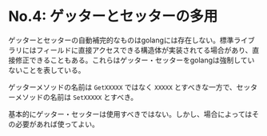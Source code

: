# No.4: ゲッターとセッターの多用

ゲッターとセッターの自動補完的なものはgolangには存在しない。標準ライブラリにはフィールドに直接アクセスできる構造体が実装されてる場合があり、直接修正できることもある。これらはゲッター・セッターをgolangは強制していないことを表している。

ゲッターメソッドの名前は `GetXXXXX` ではなく `XXXXX` とすべきな一方で、セッターメソッドの名前は `SetXXXXX` とすべき。

基本的にゲッター・セッターは使用すべきではない。しかし、場合によってはその必要があれば使ってよい。
